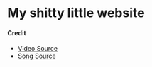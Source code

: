 # My shitty little website

#### Credit

* [Video Source](https://www.youtube.com/watch?v=mrqFNUeJkbk)
* [Song Source](https://soundcloud.com/hell_usa/idontflinch)
